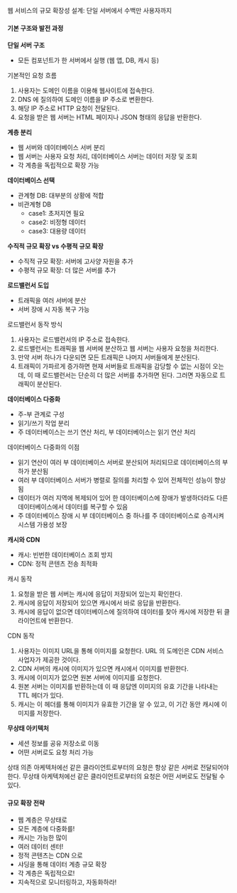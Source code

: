 웹 서비스의 규모 확장성 설계: 단일 서버에서 수백만 사용자까지

#### 기본 구조와 발전 과정

**단일 서버 구조**
- 모든 컴포넌트가 한 서버에서 실행 (웹 앱, DB, 캐시 등)

기본적인 요청 흐름
1. 사용자는 도메인 이름을 이용해 웹사이트에 접속한다.
2. DNS 에 질의하여 도메인 이름을 IP 주소로 변환한다.
3. 해당 IP 주소로 HTTP 요청이 전달된다.
4. 요청을 받은 웹 서버는 HTML 페이지나 JSON 형태의 응답을 반환한다.


**계층 분리**
- 웹 서버와 데이터베이스 서버 분리
- 웹 서버는 사용자 요청 처리, 데이터베이스 서버는 데이터 저장 및 조회
- 각 계층을 독립적으로 확장 가능

**데이터베이스 선택**
- 관계형 DB: 대부분의 상황에 적합
- 비관계형 DB
    - case1: 초저지연 필요
    - case2: 비정형 데이터
    - case3: 대용량 데이터


**수직적 규모 확장 vs 수평적 규모 확장**
- 수직적 규모 확장: 서버에 고사양 자원을 추가
- 수평적 규모 확장: 더 많은 서버를 추가


**로드밸런서 도입**
- 트래픽을 여러 서버에 분산
- 서버 장애 시 자동 복구 가능

로드밸런서 동작 방식
1. 사용자는 로드밸런서의 IP 주소로 접속한다.
2. 로드밸런서는 트래픽을 웹 서버에 분산하고 웹 서버는 사용자 요청을 처리한다.
3. 만약 서버 하나가 다운되면 모든 트래픽은 나머지 서버들에게 분산된다.
4. 트래픽이 가파르게 증가하면 현재 서버들로 트래픽을 감당할 수 없는 시점이 오는데, 이 때 로드밸런서는 단순히 더 많은 서버를 추가하면 된다. 그러면 자동으로 트래픽이 분산된다.


**데이터베이스 다중화**
- 주-부 관계로 구성
- 읽기/쓰기 작업 분리
- 주 데이터베이스는 쓰기 연산 처리, 부 데이터베이스는 읽기 연산 처리

데이터베이스 다중화의 이점
- 읽기 연산이 여러 부 데이터베이스 서버로 분산되어 처리되므로 데이터베이스의 부하가 분산됨
- 여러 부 데이터베이스 서버가 병렬로 질의를 처리할 수 있어 전체적인 성능이 향상됨
- 데이터가 여러 지역에 복제되어 있어 한 데이터베이스에 장애가 발생하더라도 다른 데이터베이스에서 데이터를 복구할 수 있음
- 주 데이터베이스 장애 시 부 데이터베이스 중 하나를 주 데이터베이스로 승격시켜 시스템 가용성 보장



**캐시와 CDN**
- 캐시: 빈번한 데이터베이스 조회 방지
- CDN: 정적 콘텐츠 전송 최적화

캐시 동작
1. 요청을 받은 웹 서버는 캐시에 응답이 저장되어 있는지 확인한다.
2. 캐시에 응답이 저장되어 있으면 캐시에서 바로 응답을 반환한다.
3. 캐시에 응답이 없으면 데이터베이스에 질의하여 데이터를 찾아 캐시에 저장한 뒤 클라이언트에 반환한다.

CDN 동작
1. 사용자는 이미지 URL을 통해 이미지를 요청한다. URL 의 도메인은 CDN 서비스 사업자가 제공한 것이다.
2. CDN 서버의 캐시에 이미지가 있으면 캐시에서 이미지를 반환한다.
3. 캐시에 이미지가 없으면 원본 서버에 이미지를 요청한다.
4. 원본 서버는 이미지를 반환하는데 이 때 응답엔 이미지의 유효 기간을 나타내는 TTL 헤더가 있다.
5. 캐시는 이 헤더를 통해 이미지가 유효한 기간을 알 수 있고, 이 기간 동안 캐시에 이미지를 저장한다.


**무상태 아키텍처**
- 세션 정보를 공유 저장소로 이동
- 어떤 서버로도 요청 처리 가능

상태 의존 아케텍처에선 같은 클라이언트로부터의 요청은 항상 같은 서버로 전달되어야 한다.
무상태 아케텍처에선 같은 클라이언트로부터의 요청은 어떤 서버로도 전달될 수 있다.



#### 규모 확장 전략
- 웹 계층은 무상태로
- 모든 계층에 다중화를!
- 캐시는 가능한 많이
- 여러 데이터 센터!
- 정적 콘텐츠는 CDN 으로
- 샤딩을 통해 데이터 계층 규모 확장
- 각 계층은 독립적으로!
- 지속적으로 모니터링하고, 자동화하라!